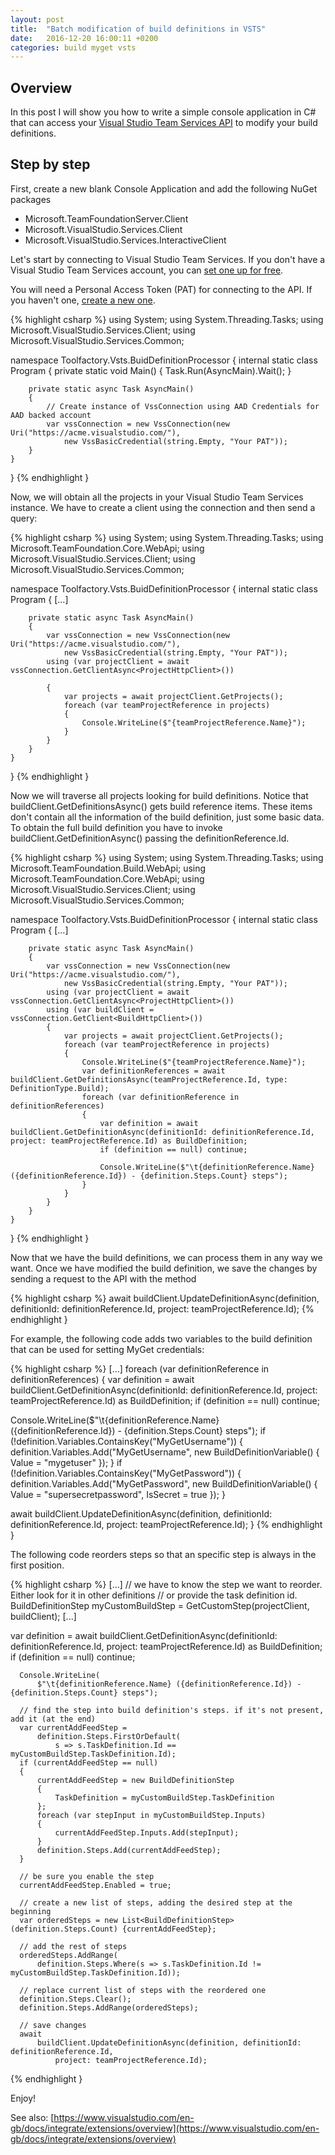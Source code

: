 ```yaml
---
layout: post
title:  "Batch modification of build definitions in VSTS"
date:   2016-12-20 16:00:11 +0200
categories: build myget vsts
---
```

## Overview
In this post I will show you how to write a simple console application in C# that can access your [Visual Studio Team Services API](https://www.visualstudio.com/en-us/docs/integrate/api/overview) to modify your build definitions. 

## Step by step
First, create a new blank Console Application and add the following NuGet packages

*   Microsoft.TeamFoundationServer.Client
*   Microsoft.VisualStudio.Services.Client
*   Microsoft.VisualStudio.Services.InteractiveClient

Let's start by connecting to Visual Studio Team Services. If you don't have a Visual Studio Team Services account, you can [set one up for free](https://www.visualstudio.com/docs/setup-admin/team-services/sign-up-for-visual-studio-team-services). 

You will need a Personal Access Token (PAT) for connecting to the API. If you haven't one, [create a new one](https://www.visualstudio.com/en-gb/docs/integrate/get-started/auth/overview). 

{% highlight csharp %}
using System;
using System.Threading.Tasks;
using Microsoft.VisualStudio.Services.Client;
using Microsoft.VisualStudio.Services.Common;

namespace Toolfactory.Vsts.BuidDefinitionProcessor
{
    internal static class Program
    {
        private static void Main()
        {
            Task.Run(AsyncMain).Wait();
        }

        private static async Task AsyncMain()
        {
            // Create instance of VssConnection using AAD Credentials for AAD backed account
            var vssConnection = new VssConnection(new Uri("https://acme.visualstudio.com/"),
                new VssBasicCredential(string.Empty, "Your PAT"));
        }
    }
}
{% endhighlight }

Now, we will obtain all the projects in your Visual Studio Team Services instance. We have to create a client using the connection and then send a query:

{% highlight csharp %}
using System;
using System.Threading.Tasks;
using Microsoft.TeamFoundation.Core.WebApi;
using Microsoft.VisualStudio.Services.Client;
using Microsoft.VisualStudio.Services.Common;

namespace Toolfactory.Vsts.BuidDefinitionProcessor
{
    internal static class Program
    {
        [...]

        private static async Task AsyncMain()
        {
            var vssConnection = new VssConnection(new Uri("https://acme.visualstudio.com/"),
                new VssBasicCredential(string.Empty, "Your PAT"));
            using (var projectClient = await vssConnection.GetClientAsync<ProjectHttpClient>())
            
            {
                var projects = await projectClient.GetProjects();
                foreach (var teamProjectReference in projects)
                {
                    Console.WriteLine($"{teamProjectReference.Name}");
                }
            }
        }
    }
}
{% endhighlight }

Now we will traverse all projects looking for build definitions. Notice that buildClient.GetDefinitionsAsync() gets build reference items. These items don't contain all the information of the build definition, just some basic data. To obtain the full build definition you have to invoke buildClient.GetDefinitionAsync() passing the definitionReference.Id.

{% highlight csharp %}
using System;
using System.Threading.Tasks;
using Microsoft.TeamFoundation.Build.WebApi;
using Microsoft.TeamFoundation.Core.WebApi;
using Microsoft.VisualStudio.Services.Client;
using Microsoft.VisualStudio.Services.Common;

namespace Toolfactory.Vsts.BuidDefinitionProcessor
{
    internal static class Program
    {
        [...]

        private static async Task AsyncMain()
        {
            var vssConnection = new VssConnection(new Uri("https://acme.visualstudio.com/"),
                new VssBasicCredential(string.Empty, "Your PAT"));
            using (var projectClient = await vssConnection.GetClientAsync<ProjectHttpClient>())
            using (var buildClient = vssConnection.GetClient<BuildHttpClient>())
            {
                var projects = await projectClient.GetProjects();
                foreach (var teamProjectReference in projects)
                {
                    Console.WriteLine($"{teamProjectReference.Name}");
                    var definitionReferences = await buildClient.GetDefinitionsAsync(teamProjectReference.Id, type: DefinitionType.Build);
                    foreach (var definitionReference in definitionReferences)
                    {
                        var definition = await buildClient.GetDefinitionAsync(definitionId: definitionReference.Id, project: teamProjectReference.Id) as BuildDefinition;
                        if (definition == null) continue;

                        Console.WriteLine($"\t{definitionReference.Name} ({definitionReference.Id}) - {definition.Steps.Count} steps");                       
                    }
                }
            }
        }
    }
}
{% endhighlight }

Now that we have the build definitions, we can process them in any way we want. Once we have modified the build definition, we save the changes by sending a request to the API with the method

{% highlight csharp %}
await buildClient.UpdateDefinitionAsync(definition, 
  definitionId: definitionReference.Id,
  project: teamProjectReference.Id);
{% endhighlight }

For example, the following code adds two variables to the build definition that can be used for setting MyGet credentials:

{% highlight csharp %}
[...]
foreach (var definitionReference in definitionReferences)
{
  var definition = await buildClient.GetDefinitionAsync(definitionId: definitionReference.Id, project: teamProjectReference.Id) as BuildDefinition;
  if (definition == null) continue;

  Console.WriteLine($"\t{definitionReference.Name} ({definitionReference.Id}) - {definition.Steps.Count} steps");
  if (!definition.Variables.ContainsKey("MyGetUsername"))
  {
      definition.Variables.Add("MyGetUsername", new BuildDefinitionVariable() { Value = "mygetuser" });
  }
  if (!definition.Variables.ContainsKey("MyGetPassword"))
  {
      definition.Variables.Add("MyGetPassword", new BuildDefinitionVariable() { Value = "supersecretpassword", IsSecret = true });
  }

  await buildClient.UpdateDefinitionAsync(definition, definitionId: definitionReference.Id, project: teamProjectReference.Id);
}
{% endhighlight }

The following code reorders steps so that an specific step is always in the first position.

{% highlight csharp %}
[...]
// we have to know the step we want to reorder. Either look for it in other definitions
// or provide the task definition id.
BuildDefinitionStep myCustomBuildStep = GetCustomStep(projectClient, buildClient);
[...]

var definition =
          await
              buildClient.GetDefinitionAsync(definitionId: definitionReference.Id,
                  project: teamProjectReference.Id) as BuildDefinition;
      if (definition == null) continue;

      Console.WriteLine(
          $"\t{definitionReference.Name} ({definitionReference.Id}) - {definition.Steps.Count} steps");

      // find the step into build definition's steps. if it's not present, add it (at the end)
      var currentAddFeedStep =
          definition.Steps.FirstOrDefault(
              s => s.TaskDefinition.Id == myCustomBuildStep.TaskDefinition.Id);
      if (currentAddFeedStep == null)
      {
          currentAddFeedStep = new BuildDefinitionStep
          {
              TaskDefinition = myCustomBuildStep.TaskDefinition
          };
          foreach (var stepInput in myCustomBuildStep.Inputs)
          {
              currentAddFeedStep.Inputs.Add(stepInput);
          }
          definition.Steps.Add(currentAddFeedStep);
      }

      // be sure you enable the step
      currentAddFeedStep.Enabled = true;

      // create a new list of steps, adding the desired step at the beginning
      var orderedSteps = new List<BuildDefinitionStep>(definition.Steps.Count) {currentAddFeedStep};

      // add the rest of steps
      orderedSteps.AddRange(
          definition.Steps.Where(s => s.TaskDefinition.Id != myCustomBuildStep.TaskDefinition.Id));

      // replace current list of steps with the reordered one
      definition.Steps.Clear();
      definition.Steps.AddRange(orderedSteps);

      // save changes
      await
          buildClient.UpdateDefinitionAsync(definition, definitionId: definitionReference.Id,
              project: teamProjectReference.Id);
{% endhighlight }

Enjoy!


See also: [https://www.visualstudio.com/en-gb/docs/integrate/extensions/overview](https://www.visualstudio.com/en-gb/docs/integrate/extensions/overview)